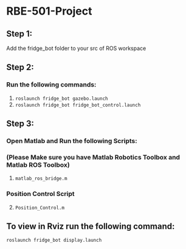 # RBE-501-Project

## Step 1:

Add the fridge_bot folder to your src of ROS workspace

## Step 2:
### Run the following commands:
1. `roslaunch fridge_bot gazebo.launch`
2. `roslaunch fridge_bot fridge_bot_control.launch`

## Step 3:
### Open Matlab and Run the following Scripts:
### (Please Make sure you have Matlab Robotics Toolbox and Matlab ROS Toolbox)
1. `matlab_ros_bridge.m`
### Position Control Script
2. `Position_Control.m`
## To view in Rviz run the following command:

`roslaunch fridge_bot display.launch`
